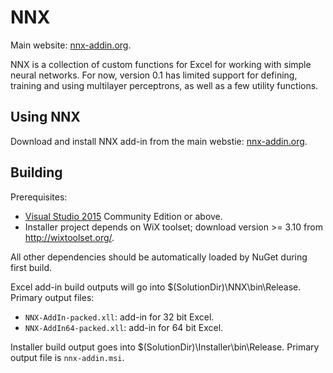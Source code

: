 # NNX
Main website: [nnx-addin.org](https://nnx-addin.org).

NNX is a collection of custom functions for Excel for working with simple neural networks. For now, version 0.1 has limited support for defining, training and using multilayer perceptrons, as well as a few utility functions.

## Using NNX
Download and install NNX add-in from the main webstie: [nnx-addin.org](https://nnx-addin.org).

## Building

Prerequisites:
* [Visual Studio 2015](https://www.visualstudio.com/) Community Edition or above. 
* Installer project depends on WiX toolset; download version >= 3.10 from http://wixtoolset.org/.

All other dependencies should be automatically loaded by NuGet during first build. 

Excel add-in build outputs will go into $(SolutionDir)\NNX\bin\Release. Primary output files:

* `NNX-AddIn-packed.xll`: add-in for 32 bit Excel. 
* `NNX-AddIn64-packed.xll`: add-in for 64 bit Excel. 

Installer build output goes into $(SolutionDir)\Installer\bin\Release. Primary output file is `nnx-addin.msi`.

